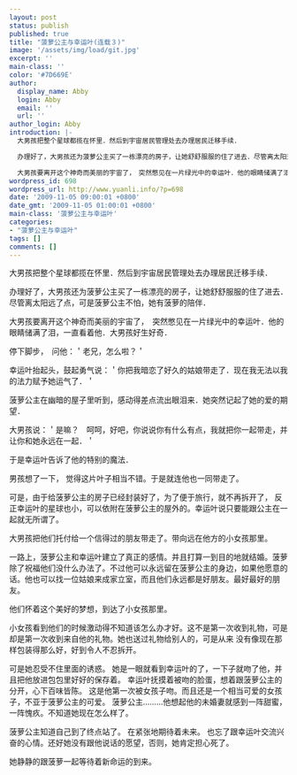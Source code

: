 ```yaml
---
layout: post
status: publish
published: true
title: "菠萝公主与幸运叶(连载３)"
image: '/assets/img/load/git.jpg'
excerpt: ''
main-class: ''
color: '#7D669E'
author:
  display_name: Abby
  login: Abby
  email: ''
  url: ''
author_login: Abby
introduction: |-
  大男孩把整个星球都揽在怀里．然后到宇宙居民管理处去办理居民迁移手续．

  办理好了，大男孩还为菠萝公主买了一栋漂亮的房子，让她舒舒服服的住了进去．尽管离太阳远了点，可是菠萝公主不怕，她有菠萝的陪伴．

  大男孩要离开这个神奇而美丽的宇宙了，　突然憋见在一片绿光中的幸运叶．他的眼睛储满了泪，一直看着他．大男孩好生好奇．
wordpress_id: 698
wordpress_url: http://www.yuanli.info/?p=698
date: '2009-11-05 09:00:01 +0800'
date_gmt: '2009-11-05 01:00:01 +0800'
main-class: '菠萝公主与幸运叶'
categories:
- "菠萝公主与幸运叶"
tags: []
comments: []
---
```

大男孩把整个星球都揽在怀里．然后到宇宙居民管理处去办理居民迁移手续．

办理好了，大男孩还为菠萝公主买了一栋漂亮的房子，让她舒舒服服的住了进去．尽管离太阳远了点，可是菠萝公主不怕，她有菠萝的陪伴．

大男孩要离开这个神奇而美丽的宇宙了，　突然憋见在一片绿光中的幸运叶．他的眼睛储满了泪，一直看着他．大男孩好生好奇．

停下脚步，　问他：＇老兄，怎么啦？＇

幸运叶抬起头，鼓起勇气说：＇你把我暗恋了好久的姑娘带走了．现在我无法以我的法力赋予她运气了．＇

菠萝公主在幽暗的屋子里听到，感动得差点流出眼泪来．她突然记起了她的爱的期望．

大男孩说：＇是嘛？　呵呵，好吧，你说说你有什么有点，我就把你一起带走，并让你和她永远在一起．＇

于是幸运叶告诉了他的特别的魔法．

男孩想了一下， 觉得这片叶子相当不错。于是就连他也一同带走了。

可是，由于给菠萝公主的房子已经封装好了，为了便于旅行，就不再拆开了， 反正幸运叶的星球也小，可以依附在菠萝公主的屋外的。幸运叶说只要能跟公主在一起就无所谓了。

大男孩把他们托付给一个信得过的朋友带走了。带向远在他方的小女孩那里。

一路上，菠萝公主和幸运叶建立了真正的感情。并且打算一到目的地就结婚。菠萝除了祝福他们没什么办法了。不过他可以永远留在菠萝公主的身边，如果他愿意的话。他也可以找一位姑娘来成家立室，而且他们永远都是好朋友。最好最好的朋友。

他们怀着这个美好的梦想，到达了小女孩那里。

小女孩看到他们的时候激动得不知道该怎么办才好。这不是第一次收到礼物，可是却是第一次收到来自他的礼物。她也送过礼物给别人的，可是从来 没有像现在那样包装得那么好，好到令人不忍拆开。

可是她忍受不住里面的诱惑。 她是一眼就看到幸运叶的了，一下子就吻了他，并且把他放进包包里好好的保存着。 幸运叶抚摸着被吻的脸蛋，想着跟菠萝公主的分开，心下百味皆陈。 这是他第一次被女孩子吻。而且还是一个相当可爱的女孩子，不亚于菠萝公主的可爱。 菠萝公主&hellip;&hellip;&hellip;他想起他的未婚妻就感到一阵甜蜜，一阵愧疚。不知道她现在怎么样了。

菠萝公主知道自己到了终点站了。 在紧张地期待着未来。 也忘了跟幸运叶交流兴奋的心情。还好她没有跟他说话的愿望，否则，她肯定担心死了。

她静静的跟菠萝一起等待着新命运的到来。

